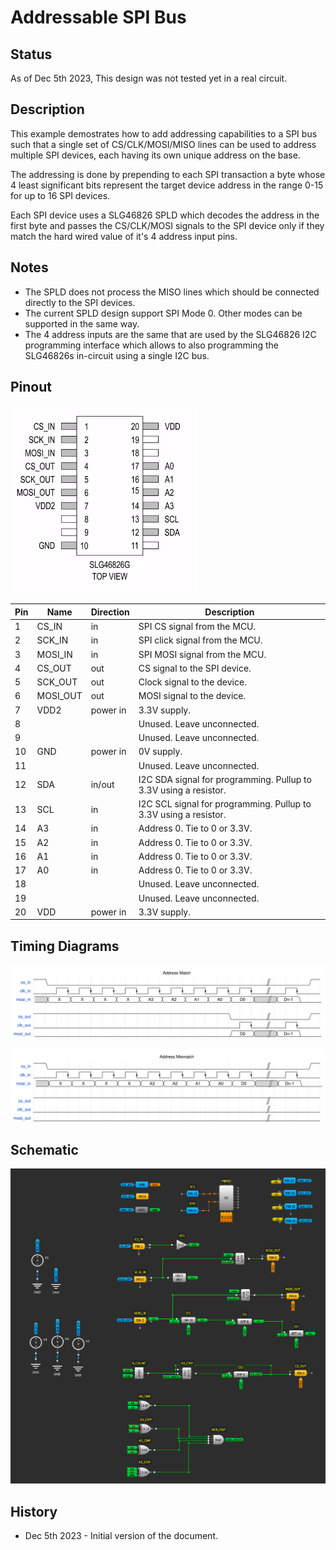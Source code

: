 # Addressable SPI Bus

## Status

As of Dec 5th 2023, This design was not tested yet in a real circuit.


## Description
This example demostrates how to add addressing capabilities to a SPI bus such that a single set of CS/CLK/MOSI/MISO lines can be used to address multiple SPI devices, each having its own unique address on the base.

The addressing is done by prepending to each SPI transaction a byte whose 4 least significant bits represent the target device address in the range 0-15 for up to 16 SPI devices. 

Each SPI device uses a SLG46826 SPLD which decodes the address in the first byte and passes the CS/CLK/MOSI signals to the SPI device only if they match the hard wired value of it's 4 address input pins. 

## Notes

* The SPLD does not process the MISO lines which should be connected directly to the SPI devices.
* The current SPLD design support SPI Mode 0. Other modes can be supported in the same way.
* The 4 address inputs are the same that are used by the SLG46826 I2C programming interface which allows to also programming the SLG46826s in-circuit using a single I2C bus.

## Pinout


<img src="./pinout.png" width=300 />


| Pin | Name         | Direction     | Description |
|---|-----------|-----------|------------|
| 1 |CS_IN | in      | SPI CS signal from the MCU.        |
| 2 |SCK_IN | in      | SPI click signal from the MCU.        |
| 3 |MOSI_IN | in      | SPI MOSI signal from the MCU.        |
| 4 |CS_OUT | out     | CS signal to the SPI device.        |
| 5 |SCK_OUT | out     | Clock signal to the device.        |
| 6 |MOSI_OUT | out      | MOSI signal to the device.        |
| 7 |VDD2 | power in     | 3.3V supply.        |
| 8 | |       | Unused. Leave unconnected.        |
| 9 | |       | Unused. Leave unconnected.        |
| 10 |GND | power in      | 0V supply.        |
| 11 | |       | Unused. Leave unconnected.        |
| 12 |SDA | in/out      | I2C SDA signal for programming. Pullup to 3.3V using a resistor.        |
| 13 |SCL | in      | I2C SCL signal for programming. Pullup to 3.3V using a resistor.       |
| 14 |A3 | in     | Address 0. Tie to 0 or 3.3V.       |
| 15 |A2 | in      | Address 0. Tie to 0 or 3.3V.         |
| 16 |A1 | in      | Address 0. Tie to 0 or 3.3V.        |
| 17 |A0 | in      | Address 0. Tie to 0 or 3.3V.         |
| 18 | |       | Unused. Leave unconnected.        |
| 19 | |       | Unused. Leave unconnected.        |
| 20 |VDD | power in     | 3.3V supply.        |


## Timing Diagrams

![](./timing_diag_address_match.svg)

![](./timing_diag_address_mismatch.svg)

## Schematic

![Mach](./schematic.png)


## History
* Dec 5th 2023 - Initial version of the document. 